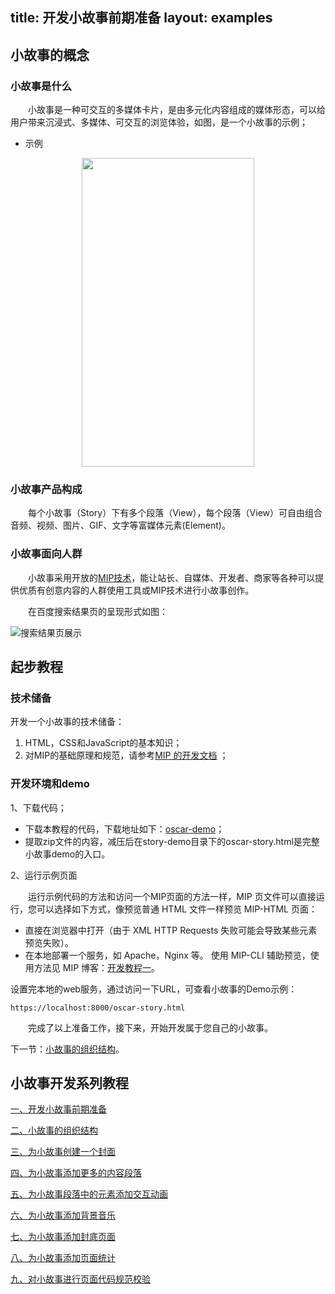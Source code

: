 title: 开发小故事前期准备
layout: examples
---

## 小故事的概念

### 小故事是什么

&emsp;&emsp;小故事是一种可交互的多媒体卡片，是由多元化内容组成的媒体形态，可以给用户带来沉浸式、多媒体、可交互的浏览体验，如图，是一个小故事的示例；

- 示例

<div align=center>
    <img src="https://mipstatic.baidu.com/static/mip-static/mip-story/demo/static/oscar5.gif" width="276" height="494" />
</div>

### 小故事产品构成

​&emsp;&emsp;每个小故事（Story）下有多个段落（View），每个段落（View）可自由组合音频、视频、图片、GIF、文字等富媒体元素(Element)。

<!-- - 示例 -->

<!-- ![intro-view-layer-element (1)](https://mipstatic.baidu.com/static/mip-static/mip-story/demo/static/intro-view-layer-element.jpg) -->

### 小故事面向人群

​&emsp;&emsp;小故事采用开放的[MIP技术](https://www.mipengine.org/)，能让站长、自媒体、开发者、商家等各种可以提供优质有创意内容的人群使用工具或MIP技术进行小故事创作。

​&emsp;&emsp;在百度搜索结果页的呈现形式如图：

![搜索结果页展示](https://mipstatic.baidu.com/static/mip-static/mip-story/demo/static/%E6%90%9C%E7%B4%A2%E7%BB%93%E6%9E%9C%E9%A1%B5%E5%B1%95%E7%A4%BA.png)

## 起步教程

### 技术储备

开发一个小故事的技术储备：

1. HTML，CSS和JavaScript的基本知识；
2. 对MIP的基础原理和规范，请参考[MIP 的开发文档](/doc/00-mip-101.html) ；

### 开发环境和demo

1、下载代码；

- 下载本教程的代码，下载地址如下：[oscar-demo](https://mipstatic.baidu.com/static/mip-static/mip-story/demo/story-demo.zip)；
- 提取zip文件的内容，减压后在story-demo目录下的oscar-story.html是完整小故事demo的入口。

2、运行示例页面

​&emsp;&emsp;运行示例代码的方法和访问一个MIP页面的方法一样，MIP 页文件可以直接运行，您可以选择如下方式，像预览普通 HTML 文件一样预览 MIP-HTML 页面：

- 直接在浏览器中打开（由于 XML HTTP Requests 失败可能会导致某些元素预览失败）。
- 在本地部署一个服务，如 Apache，Nginx 等。
   使用 MIP-CLI 辅助预览，使用方法见 MIP 博客：[开发教程一](https://www.cnblogs.com/mipengine/p/mip_cli_1_install.html)。

设置完本地的web服务，通过访问一下URL，可查看小故事的Demo示例：

```
https://localhost:8000/oscar-story.html
```

​&emsp;&emsp;完成了以上准备工作，接下来，开始开发属于您自己的小故事。

下一节：[小故事的组织结构](/doc/story/story-organization-structure.html)。


## 小故事开发系列教程

[一、开发小故事前期准备](/doc/story/add-story-before.html)

[二、小故事的组织结构](/doc/story/story-organization-structure.html)

[三、为小故事创建一个封面](/doc/story/add-story-cover.html)

[四、为小故事添加更多的内容段落](/doc/story/add-story-section.html)

[五、为小故事段落中的元素添加交互动画](/doc/story/add-story-animation.html)

[六、为小故事添加背景音乐](/doc/story/add-story-music.html)

[七、为小故事添加封底页面](/doc/story/add-story-end.html)

[八、为小故事添加页面统计](/doc/story/add-story-pix.html)

[九、对小故事进行页面代码规范校验](/doc/story/add-story-validate.html)

